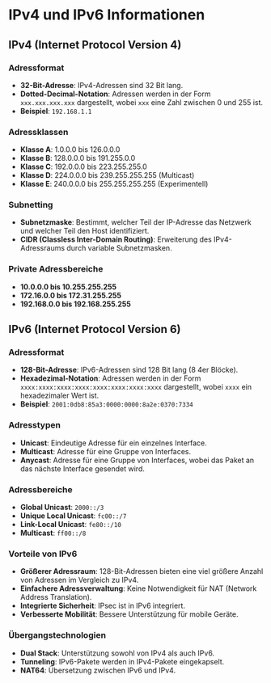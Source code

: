 # IPv4 und IPv6 Informationen

## IPv4 (Internet Protocol Version 4)

### Adressformat
- **32-Bit-Adresse**: IPv4-Adressen sind 32 Bit lang.
- **Dotted-Decimal-Notation**: Adressen werden in der Form `xxx.xxx.xxx.xxx` dargestellt, wobei `xxx` eine Zahl zwischen 0 und 255 ist.
- **Beispiel**: `192.168.1.1`

### Adressklassen
- **Klasse A**: 1.0.0.0 bis 126.0.0.0
- **Klasse B**: 128.0.0.0 bis 191.255.0.0
- **Klasse C**: 192.0.0.0 bis 223.255.255.0
- **Klasse D**: 224.0.0.0 bis 239.255.255.255 (Multicast)
- **Klasse E**: 240.0.0.0 bis 255.255.255.255 (Experimentell)

### Subnetting
- **Subnetzmaske**: Bestimmt, welcher Teil der IP-Adresse das Netzwerk und welcher Teil den Host identifiziert.
- **CIDR (Classless Inter-Domain Routing)**: Erweiterung des IPv4-Adressraums durch variable Subnetzmasken.

### Private Adressbereiche
- **10.0.0.0 bis 10.255.255.255**
- **172.16.0.0 bis 172.31.255.255**
- **192.168.0.0 bis 192.168.255.255**

## IPv6 (Internet Protocol Version 6)

### Adressformat
- **128-Bit-Adresse**: IPv6-Adressen sind 128 Bit lang (8 4er Blöcke).
- **Hexadezimal-Notation**: Adressen werden in der Form `xxxx:xxxx:xxxx:xxxx:xxxx:xxxx:xxxx:xxxx` dargestellt, wobei `xxxx` ein hexadezimaler Wert ist.
- **Beispiel**: `2001:0db8:85a3:0000:0000:8a2e:0370:7334`

### Adresstypen
- **Unicast**: Eindeutige Adresse für ein einzelnes Interface.
- **Multicast**: Adresse für eine Gruppe von Interfaces.
- **Anycast**: Adresse für eine Gruppe von Interfaces, wobei das Paket an das nächste Interface gesendet wird.

### Adressbereiche
- **Global Unicast**: `2000::/3`
- **Unique Local Unicast**: `fc00::/7`
- **Link-Local Unicast**: `fe80::/10`
- **Multicast**: `ff00::/8`

### Vorteile von IPv6
- **Größerer Adressraum**: 128-Bit-Adressen bieten eine viel größere Anzahl von Adressen im Vergleich zu IPv4.
- **Einfachere Adressverwaltung**: Keine Notwendigkeit für NAT (Network Address Translation).
- **Integrierte Sicherheit**: IPsec ist in IPv6 integriert.
- **Verbesserte Mobilität**: Bessere Unterstützung für mobile Geräte.

### Übergangstechnologien
- **Dual Stack**: Unterstützung sowohl von IPv4 als auch IPv6.
- **Tunneling**: IPv6-Pakete werden in IPv4-Pakete eingekapselt.
- **NAT64**: Übersetzung zwischen IPv6 und IPv4.

